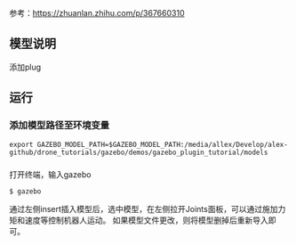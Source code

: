 参考：https://zhuanlan.zhihu.com/p/367660310

## 模型说明
添加plug

## 运行

### 添加模型路径至环境变量
```shell
export GAZEBO_MODEL_PATH=$GAZEBO_MODEL_PATH:/media/allex/Develop/alex-github/drone_tutorials/gazebo/demos/gazebo_plugin_tutorial/models
```
### 
打开终端，输入gazebo
```shell
$ gazebo
```

通过左侧insert插入模型后，选中模型，在左侧拉开Joints面板，可以通过施加力矩和速度等控制机器人运动。
如果模型文件更改，则将模型删掉后重新导入即可。